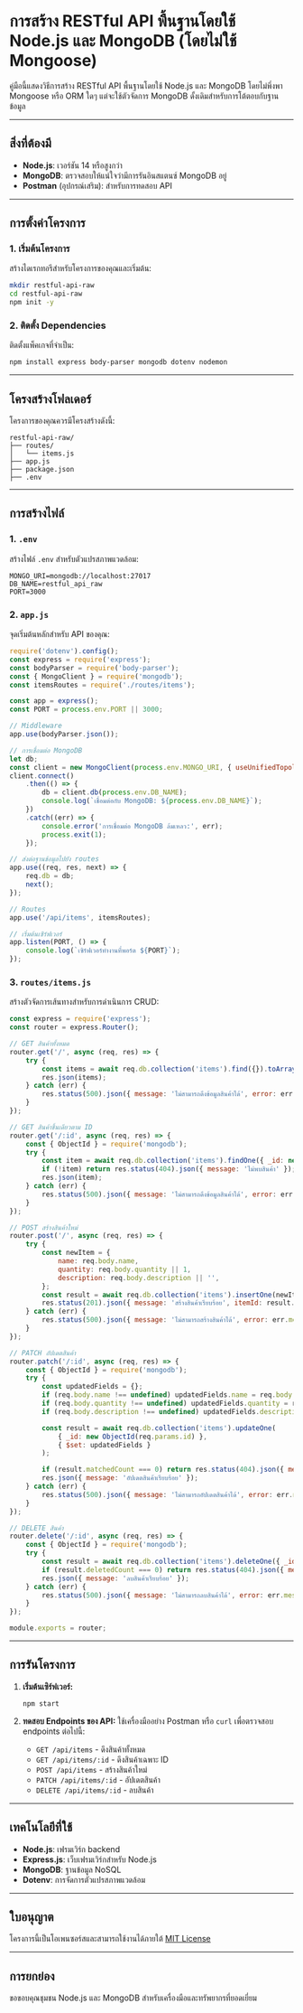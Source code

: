 # การสร้าง RESTful API พื้นฐานโดยใช้ Node.js และ MongoDB (โดยไม่ใช้ Mongoose)

คู่มือนี้แสดงวิธีการสร้าง RESTful API พื้นฐานโดยใช้ Node.js และ MongoDB โดยไม่พึ่งพา Mongoose หรือ ORM ใดๆ แต่จะใช้ตัวจัดการ MongoDB ดั้งเดิมสำหรับการโต้ตอบกับฐานข้อมูล

---

## สิ่งที่ต้องมี

- **Node.js**: เวอร์ชัน 14 หรือสูงกว่า
- **MongoDB**: ตรวจสอบให้แน่ใจว่ามีการรันอินสแตนซ์ MongoDB อยู่
- **Postman** (อุปกรณ์เสริม): สำหรับการทดสอบ API

---

## การตั้งค่าโครงการ

### 1. เริ่มต้นโครงการ

สร้างไดเรกทอรีสำหรับโครงการของคุณและเริ่มต้น:
```bash
mkdir restful-api-raw
cd restful-api-raw
npm init -y
```

### 2. ติดตั้ง Dependencies

ติดตั้งแพ็คเกจที่จำเป็น:
```bash
npm install express body-parser mongodb dotenv nodemon
```

---

## โครงสร้างโฟลเดอร์

โครงการของคุณควรมีโครงสร้างดังนี้:
```
restful-api-raw/
├── routes/
│   └── items.js
├── app.js
├── package.json
├── .env
```

---

## การสร้างไฟล์

### 1. `.env`

สร้างไฟล์ `.env` สำหรับตัวแปรสภาพแวดล้อม:
```env
MONGO_URI=mongodb://localhost:27017
DB_NAME=restful_api_raw
PORT=3000
```

### 2. `app.js`

จุดเริ่มต้นหลักสำหรับ API ของคุณ:
```javascript
require('dotenv').config();
const express = require('express');
const bodyParser = require('body-parser');
const { MongoClient } = require('mongodb');
const itemsRoutes = require('./routes/items');

const app = express();
const PORT = process.env.PORT || 3000;

// Middleware
app.use(bodyParser.json());

// การเชื่อมต่อ MongoDB
let db;
const client = new MongoClient(process.env.MONGO_URI, { useUnifiedTopology: true });
client.connect()
    .then(() => {
        db = client.db(process.env.DB_NAME);
        console.log(`เชื่อมต่อกับ MongoDB: ${process.env.DB_NAME}`);
    })
    .catch((err) => {
        console.error('การเชื่อมต่อ MongoDB ล้มเหลว:', err);
        process.exit(1);
    });

// ส่งต่อฐานข้อมูลไปยัง routes
app.use((req, res, next) => {
    req.db = db;
    next();
});

// Routes
app.use('/api/items', itemsRoutes);

// เริ่มต้นเซิร์ฟเวอร์
app.listen(PORT, () => {
    console.log(`เซิร์ฟเวอร์ทำงานที่พอร์ต ${PORT}`);
});
```

### 3. `routes/items.js`

สร้างตัวจัดการเส้นทางสำหรับการดำเนินการ CRUD:
```javascript
const express = require('express');
const router = express.Router();

// GET สินค้าทั้งหมด
router.get('/', async (req, res) => {
    try {
        const items = await req.db.collection('items').find({}).toArray();
        res.json(items);
    } catch (err) {
        res.status(500).json({ message: 'ไม่สามารถดึงข้อมูลสินค้าได้', error: err.message });
    }
});

// GET สินค้าชิ้นเดียวตาม ID
router.get('/:id', async (req, res) => {
    const { ObjectId } = require('mongodb');
    try {
        const item = await req.db.collection('items').findOne({ _id: new ObjectId(req.params.id) });
        if (!item) return res.status(404).json({ message: 'ไม่พบสินค้า' });
        res.json(item);
    } catch (err) {
        res.status(500).json({ message: 'ไม่สามารถดึงข้อมูลสินค้าได้', error: err.message });
    }
});

// POST สร้างสินค้าใหม่
router.post('/', async (req, res) => {
    try {
        const newItem = {
            name: req.body.name,
            quantity: req.body.quantity || 1,
            description: req.body.description || '',
        };
        const result = await req.db.collection('items').insertOne(newItem);
        res.status(201).json({ message: 'สร้างสินค้าเรียบร้อย', itemId: result.insertedId });
    } catch (err) {
        res.status(500).json({ message: 'ไม่สามารถสร้างสินค้าได้', error: err.message });
    }
});

// PATCH อัปเดตสินค้า
router.patch('/:id', async (req, res) => {
    const { ObjectId } = require('mongodb');
    try {
        const updatedFields = {};
        if (req.body.name !== undefined) updatedFields.name = req.body.name;
        if (req.body.quantity !== undefined) updatedFields.quantity = req.body.quantity;
        if (req.body.description !== undefined) updatedFields.description = req.body.description;

        const result = await req.db.collection('items').updateOne(
            { _id: new ObjectId(req.params.id) },
            { $set: updatedFields }
        );

        if (result.matchedCount === 0) return res.status(404).json({ message: 'ไม่พบสินค้า' });
        res.json({ message: 'อัปเดตสินค้าเรียบร้อย' });
    } catch (err) {
        res.status(500).json({ message: 'ไม่สามารถอัปเดตสินค้าได้', error: err.message });
    }
});

// DELETE สินค้า
router.delete('/:id', async (req, res) => {
    const { ObjectId } = require('mongodb');
    try {
        const result = await req.db.collection('items').deleteOne({ _id: new ObjectId(req.params.id) });
        if (result.deletedCount === 0) return res.status(404).json({ message: 'ไม่พบสินค้า' });
        res.json({ message: 'ลบสินค้าเรียบร้อย' });
    } catch (err) {
        res.status(500).json({ message: 'ไม่สามารถลบสินค้าได้', error: err.message });
    }
});

module.exports = router;
```

---

## การรันโครงการ

1. **เริ่มต้นเซิร์ฟเวอร์:**
   ```bash
   npm start
   ```

2. **ทดสอบ Endpoints ของ API:**
   ใช้เครื่องมืออย่าง Postman หรือ `curl` เพื่อตรวจสอบ endpoints ต่อไปนี้:

   - `GET /api/items` - ดึงสินค้าทั้งหมด
   - `GET /api/items/:id` - ดึงสินค้าเฉพาะ ID
   - `POST /api/items` - สร้างสินค้าใหม่
   - `PATCH /api/items/:id` - อัปเดตสินค้า
   - `DELETE /api/items/:id` - ลบสินค้า

---

## เทคโนโลยีที่ใช้

- **Node.js**: เฟรมเวิร์ก backend
- **Express.js**: เว็บเฟรมเวิร์กสำหรับ Node.js
- **MongoDB**: ฐานข้อมูล NoSQL
- **Dotenv**: การจัดการตัวแปรสภาพแวดล้อม

---

## ใบอนุญาต
โครงการนี้เป็นโอเพนซอร์สและสามารถใช้งานได้ภายใต้ [MIT License](LICENSE)

---

## การยกย่อง
ขอขอบคุณชุมชน Node.js และ MongoDB สำหรับเครื่องมือและทรัพยากรที่ยอดเยี่ยม

